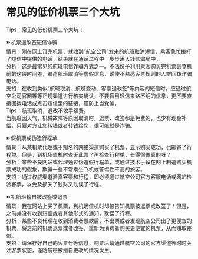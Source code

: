 # 常见的低价机票三个大坑  
Tips：常见的低价机票三个大坑！  

⏩机票退改签短信诈骗  
情景：刚在网上订完机票，就收到“航空公司”发来的航班取消短信，乘客急忙拨打了短信中提供的电话，结果就在通话过程中一步步落入转账骗局中。  
分析：这是最常见的航班电信诈骗方式之一。不法份子利用乘客购买完机票到登机前的这段时间差，编造航班取消等虚假信息，诱使不熟悉客票规则的人群回拨诈骗电话。  
支招：在收到类似“航班取消、航班变动、客票退改签”等内容的短信时，应通过航空公司官网等等正规渠道进行核实确认，不要盲目轻信来路不明的信息，更不要直接回拨电话或点击短信里的链接，谨防上当受骗。  
Tips：航班取消，退改不收手续费。  
当航班因天气、机械故障等原因取消时，退票、改签都是免费的，也少有现金补偿，只要对方让您转钱或者转钱给您，很可能就是诈骗。  

⏩假机票或伪造行程单  
情景：从某机票代理或不知名的网络渠道购买了机票，显示购买成功，也邮寄了行程单。但是，到机场值机时查无此票？再检查行程单，长得很像真的呀？  
分析：某些不良网站或代理通过伪造假行程单，或通过技术手段在网上制造购买机票成功的假象，欺骗一些不常乘坐飞机或警惕性不高的旅客。  
支招：通过权威渠道验真客票和行程，即必须通过航空公司官方客服电话或网站检验客票，以免及损失了钱财又耽误了行程。  

⏩机航班擅自被改签或退票  
情景：我在网站上买了机票，到机场值机时却被告知机票被退票或改签了！但是，之前并没有收到短信或者其他形式的通知，耽误了行程。  
分析：某些不良代理在收到消费者票款后，不出票或者发现航空公司出了更便宜的机票，将之前的机票退票或者改签，重新为消费者购买更便宜的机票，从而赚取差价。  
支招：请保存好自己的客票号等信息，购票后请通过航空公司的官方渠道等时时关注客票状态，谨防航班被擅自更改的情况发生。  
